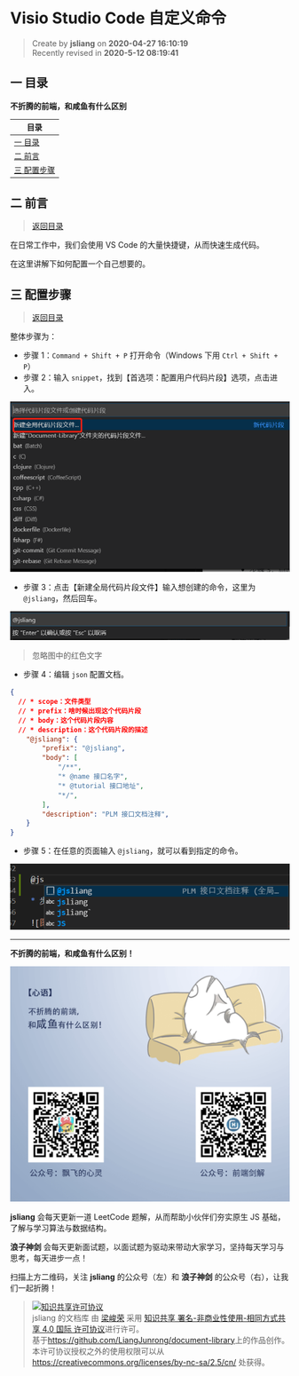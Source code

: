 Visio Studio Code 自定义命令
===

> Create by **jsliang** on **2020-04-27 16:10:19**  
> Recently revised in **2020-5-12 08:19:41**

## <a name="chapter-one" id="chapter-one"></a>一 目录

**不折腾的前端，和咸鱼有什么区别**

| 目录 |
| --- | 
| [一 目录](#chapter-one) | 
| <a name="catalog-chapter-two" id="catalog-chapter-two"></a>[二 前言](#chapter-two) |
| <a name="catalog-chapter-three" id="catalog-chapter-three"></a>[三 配置步骤](#chapter-three) |

## <a name="chapter-two" id="chapter-two"></a>二 前言

> [返回目录](#chapter-one)

在日常工作中，我们会使用 VS Code 的大量快捷键，从而快速生成代码。

在这里讲解下如何配置一个自己想要的。

## <a name="chapter-three" id="chapter-three"></a>三 配置步骤

> [返回目录](#chapter-one)

整体步骤为：

* 步骤 1：`Command + Shift + P` 打开命令（Windows 下用 `Ctrl + Shift + P`）
* 步骤 2：输入 `snippet`，找到【首选项：配置用户代码片段】选项，点击进入。

![图](../../../public-repertory/img/other-tool-vscode-1.png)

* 步骤 3：点击【新建全局代码片段文件】输入想创建的命令，这里为 `@jsliang`，然后回车。

![图](../../../public-repertory/img/other-tool-vscode-2.png)

> 忽略图中的红色文字

* 步骤 4：编辑 `json` 配置文档。

```json
{
  // * scope：文件类型
  // * prefix：啥时候出现这个代码片段
  // * body：这个代码片段内容
  // * description：这个代码片段的描述
	"@jsliang": {
		"prefix": "@jsliang",
		"body": [
			"/**",
			"* @name 接口名字",
			"* @tutorial 接口地址",
			"*/",
		],
		"description": "PLM 接口文档注释",
	}
}
```

* 步骤 5：在任意的页面输入 `@jsliang`，就可以看到指定的命令。

![图](../../../public-repertory/img/other-tool-vscode-3.png)

---

**不折腾的前端，和咸鱼有什么区别！**

![图](../../../public-repertory/img/z-index-small.png)

**jsliang** 会每天更新一道 LeetCode 题解，从而帮助小伙伴们夯实原生 JS 基础，了解与学习算法与数据结构。

**浪子神剑** 会每天更新面试题，以面试题为驱动来带动大家学习，坚持每天学习与思考，每天进步一点！

扫描上方二维码，关注 **jsliang** 的公众号（左）和 **浪子神剑** 的公众号（右），让我们一起折腾！

> <a rel="license" href="http://creativecommons.org/licenses/by-nc-sa/4.0/"><img alt="知识共享许可协议" style="border-width:0" src="https://i.creativecommons.org/l/by-nc-sa/4.0/88x31.png" /></a><br /><span xmlns:dct="http://purl.org/dc/terms/" property="dct:title">jsliang 的文档库</span> 由 <a xmlns:cc="http://creativecommons.org/ns#" href="https://github.com/LiangJunrong/document-library" property="cc:attributionName" rel="cc:attributionURL">梁峻荣</a> 采用 <a rel="license" href="http://creativecommons.org/licenses/by-nc-sa/4.0/">知识共享 署名-非商业性使用-相同方式共享 4.0 国际 许可协议</a>进行许可。<br />基于<a xmlns:dct="http://purl.org/dc/terms/" href="https://github.com/LiangJunrong/document-library" rel="dct:source">https://github.com/LiangJunrong/document-library</a>上的作品创作。<br />本许可协议授权之外的使用权限可以从 <a xmlns:cc="http://creativecommons.org/ns#" href="https://creativecommons.org/licenses/by-nc-sa/2.5/cn/" rel="cc:morePermissions">https://creativecommons.org/licenses/by-nc-sa/2.5/cn/</a> 处获得。